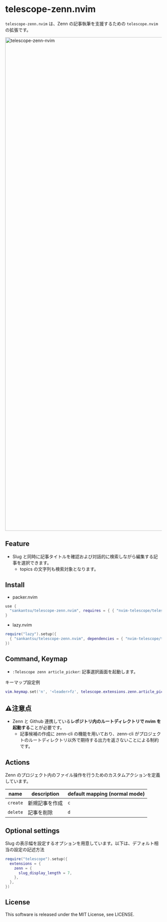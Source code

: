 # telescope-zenn.nvim

`telescope-zenn.nvim` は、Zenn の記事執筆を支援するための `telescope.nvim` の拡張です。

<img width="1582" alt="telescope-zenn-nvim" src="https://github.com/sankantsu/telescope-zenn.nvim/assets/52688583/467897cb-3998-4d8d-9fec-9d33a54b92d5">

## Feature

- Slug と同時に記事タイトルを確認および対話的に検索しながら編集する記事を選択できます。
  - topics の文字列も検索対象となります。

## Install

- packer.nvim

```lua
use {
  "sankantsu/telescope-zenn.nvim", requires = { { "nvim-telescope/telescope.nvim" } }
}
```

- lazy.nvim

```lua
require("lazy").setup({
  { "sankantsu/telescope-zenn.nvim", dependencies = { "nvim-telescope/telescope.nvim", } },
})
```

## Command, Keymap

- `:Telescope zenn article_picker`: 記事選択画面を起動します。

キーマップ設定例

```lua
vim.keymap.set('n', '<leader>fz', telescope.extensions.zenn.article_picker)
```

## ⚠️注意点

- Zenn と Github 連携している**レポジトリ内のルートディレクトリで nvim を起動する**ことが必要です。
  - 記事候補の作成に zenn-cli の機能を用いており、zenn-cli がプロジェクトのルートディレクトリ以外で期待する出力を返さないことによる制約です。

## Actions

Zenn のプロジェクト内のファイル操作を行うためのカスタムアクションを定義しています。

name     | description    | default mapping (normal mode)
---------|----------------|------------------------------
`create` | 新規記事を作成 | `c`
`delete` | 記事を削除     | `d`

## Optional settings

Slug の表示幅を設定するオプションを用意しています。以下は、デフォルト相当の設定の記述方法

```lua
require("telescope").setup({
  extensions = {
    zenn = {
      slug_display_length = 7,
    },
  },
})
```

## License

This software is released under the MIT License, see LICENSE.
